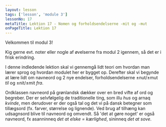 ```yaml
---
layout: lesson
tags: ['lesson', 'module 3']
lessonNo: 17
metaTitle: Lektion 17 - Nomen og forholdsendelserne -mit og -mut
onPageTitle: Lektion 17
---
```

Velkommen til modul 3!

Kig gerne evt. noter eller nogle af øvelserne fra modul 2 igennem, så det er i frisk erindring.

I denne indledende lektion skal vi gennemgå lidt teori om hvordan man lærer sprog og hvordan modulet her er bygget op. Derefter skal vi begynde at lære lidt om navneord og 2 nye endelser, forholdsendelserne ±nut/±mut *til* og ±nit/±mit *fra*.

Ordklassen navneord på grønlandsk dækker over en bred vifte af ord og begreber. Der er selvfølgelig de traditionelle ting, som illu *hus* og arnaq *kvinde*, men derudover er der også tal og det vi på dansk betegner som tillægsord (fx. farver, størrelse og lignende). Ved brug af tilhæng kan udsagnsord blive til navneord og omvendt. Så 'det at gøre noget' er også navneord, fx asanninneq *det at elske = kærlighed*, sininneq *det at sove*.